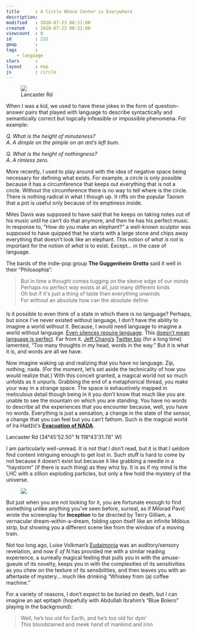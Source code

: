 ```yaml
---
title      : A Circle Whose Center is Everywhere
description: 
modified   : 2018-07-23 00:31:00
created    : 2018-07-23 00:31:00
viewcount  : 0
id         : 232
gmap       : 
tags       :
    - language
stars      : 
layout     : map
js         : circle
---
```


<figure>
    <img src="lancaster-rd.jpg">
    <figcaption>Lancaster Rd</figcaption>
</figure>

When I was a kid, we used to have these jokes in the form of question–answer pairs that played with language to describe syntactically and semantically correct but logically infeasible or impossible phenomena. For example:

*Q. What is the height of minuteness?*  
*A. A dimple on the pimple on an ant’s left bum.*

*Q. What is the height of nothingness?*  
*A. A rimless zero.*

More recently, I used to play around with the idea of negative space being necessary for defining what exists. For example, a circle is only possible because it has a circumference that keeps out everything that is not a circle. Without the circumference there is no way to tell where is the circle. There is nothing radical in what I though up. It riffs on the popular Taoism that a pot is useful only because of its emptiness inside.

Miles Davis was supposed to have said that he keeps on taking notes out of his music until he can’t do that anymore, and then he has his perfect music. In response to, “How do you make an elephant?” a well-known sculptor was supposed to have quipped that he starts with a large stone and chips away everything that doesn’t look like an elephant. This notion of *what is not* is important for the notion of *what is* to exist. Except… in the case of language.

The bards of the indie-pop group **The Guggenheim Grotto** said it well in their “Philosophia”:

> But in time a thought comes tugging on the sleeve edge of our minds  
> Perhaps no perfect way exists at all, just many different kinds  
> Oh but if it's just a thing of taste then everything unwinds  
> For without an absolute how can the absolute define  

Is it possible to even think of a state in which there is no language? Perhaps, but since I’ve never existed without language, I don’t have the ability to imagine a world without it. Because, I would need language to imagine a world without language. [Even silences require language](/Talking-in-Silences). This [doesn’t mean language is perfect](/Language-of-Technology). Far from it. [Jeff Chang’s](https://www.jeffchang.net) [Twitter bio](https://twitter.com/zentronix) (for a long time) lamented, “Too many thoughts in my head, words in the way.” But it is what it is, and words are all we have.

Now imagine waking up and realizing that you have no language. Zip, nothing, nada. (For the moment, let’s set aside the technicality of how you would realize that.) With this conceit granted, a magical world not so much unfolds as it unpurls. Grabbing the end of a metaphorical thread, you make your way in a strange space. The space is exhaustively mapped in meticulous detail though being in it you don’t know that much like you are unable to see the mountain on which you are standing. You have no words to describe all the experiences that you encounter because, well, you have no words. Everything is just a sensation, a change in the state of the sensor, a change that you can feel but you can’t fathom. Such is the magical world of Ira Hadžić’s [**Evacuation of NADA**](http://irahadzic.com/evacuation-of-nada).

<div id="map"></div>
Lancaster Rd (34°45'52.50" N 118°43'31.78" W)

I am particularly well-unread. It is not that I don’t read, but it is that I seldom find content intriguing enough to get lost in. Such stuff is hard to come by not because it doesn’t exist but because it like grabbing a needle in a “haystorm” (if there is such thing) as they whiz by. It is as if my mind is the LHC with a zillion exploding particles, but only a few hold the mystery of the universe.

<figure>
    <img src="train.gif">
</figure>

But just when you are not looking for it, you are fortunate enough to find something unlike anything you’ve seen before, surreal, as if Milorad Pavić wrote the screenplay for **Inception** to be directed by Terry Gilliam, a vernacular dream-within-a-dream, folding upon itself like an infinite Möbius strip, but showing you a different scene like from the window of a moving train.

Not too long ago, Luise Volkman’s [Eudaimonia](/Eudaimonia) was an auditory/sensory revelation, and now *E of N* has provided me with a similar reading experience, a surreally magical feeling that pulls you in with the amuse-gueule of its novelty, keeps you in with the complexities of its  sensitivities as you chew on the texture of its sensibilities, and then leaves you with an aftertaste of mystery… much like drinking “Whiskey from (a) coffee machine.”

For a variety of reasons, I don’t expect to be buried on death, but I can imagine an apt epitaph (hopefully with Abdullah Ibrahim’s “Blue Bolero” playing in the background):

> Well, he’s too old for Earth, and he’s too old for dyin’  
> This bloodstained and meek hand of mankind and iron

[^1]: The title of this post is taken from a phrase from the book. The full phrase is “Circle whose center is everywhere and whose circumference nowhere.”